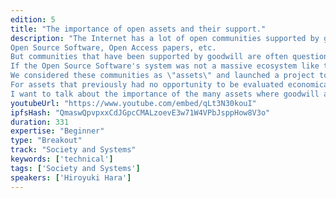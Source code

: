 ```yaml
---
edition: 5
title: "The importance of open assets and their support."
description: "The Internet has a lot of open communities supported by goodwill.
Open Source Software, Open Access papers, etc.
But communities that have been supported by goodwill are often questioned about their sustainability.
If the Open Source Software's system was not a massive ecosystem like today, would Ethereum have been born? This problem is still alive.
We considered these communities as \"assets\" and launched a project to create an economy by securitizing.
For assets that previously had no opportunity to be evaluated economically, Ethereum can create its chance.
I want to talk about the importance of the many assets where goodwill are considered to be a single point of failure and our solutions to them."
youtubeUrl: "https://www.youtube.com/embed/qLt3N30kouI"
ipfsHash: "QmaswQpvpxxCdJGpcCMALzoevE3w71W4VPbJsppHow8V3o"
duration: 331
expertise: "Beginner"
type: "Breakout"
track: "Society and Systems"
keywords: ['technical']
tags: ['Society and Systems']
speakers: ['Hiroyuki Hara']
---
```

